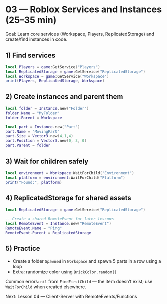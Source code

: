 # 03 — Roblox Services and Instances (25–35 min)

Goal: Learn core services (Workspace, Players, ReplicatedStorage) and create/find instances in code.

## 1) Find services
```lua
local Players = game:GetService("Players")
local ReplicatedStorage = game:GetService("ReplicatedStorage")
local Workspace = game:GetService("Workspace")
print(Players, ReplicatedStorage, Workspace)
```

## 2) Create instances and parent them
```lua
local folder = Instance.new("Folder")
folder.Name = "MyFolder"
folder.Parent = Workspace

local part = Instance.new("Part")
part.Name = "MovingPart"
part.Size = Vector3.new(4,1,4)
part.Position = Vector3.new(0, 3, 0)
part.Parent = folder
```

## 3) Wait for children safely
```lua
local environment = Workspace:WaitForChild("Environment")
local platform = environment:WaitForChild("Platform")
print("Found:", platform)
```

## 4) ReplicatedStorage for shared assets
```lua
local ReplicatedStorage = game:GetService("ReplicatedStorage")

-- Create a shared RemoteEvent for later lessons
local RemoteEvent = Instance.new("RemoteEvent")
RemoteEvent.Name = "Ping"
RemoteEvent.Parent = ReplicatedStorage
```

## 5) Practice
- Create a folder `Spawned` in `Workspace` and spawn 5 parts in a row using a loop
- Extra: randomize color using `BrickColor.random()`

Common errors: `nil` from `FindFirstChild` — the item doesn’t exist; use `WaitForChild` when created elsewhere.

Next: Lesson 04 — Client-Server with RemoteEvents/Functions
